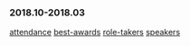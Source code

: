 
### 2018.10-2018.03
[attendance](https://eshtmc.github.io/education/meetings/2018.10-2018.03/attendance.html)
[best-awards](https://eshtmc.github.io/education/meetings/2018.10-2018.03/best-awards)
[role-takers](https://eshtmc.github.io/education/meetings/2018.10-2018.03/role-takers)
[speakers](https://eshtmc.github.io/education/meetings/2018.10-2018.03/speakers)